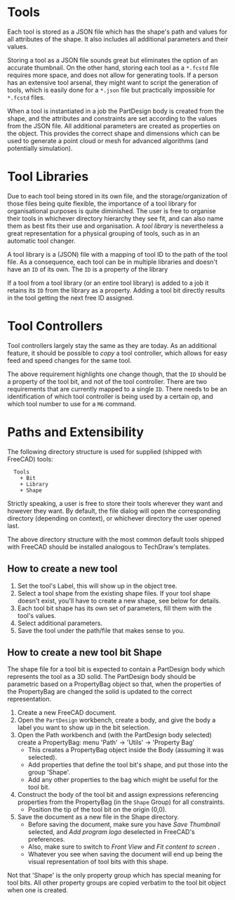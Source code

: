 # Tools

Each tool is stored as a JSON file which has the shape's path and values
for all attributes of the shape. It also includes all additional
parameters and their values.

Storing a tool as a JSON file sounds great but eliminates the option of
an accurate thumbnail. On the other hand, storing each tool as a `*.fcstd`
file requires more space, and does not allow for generating tools. If a
person has an extensive tool arsenal, they might want to script the
generation of tools, which is easily done for a `*.json` file but
practically impossible for `*.fcstd` files.

When a tool is instantiated in a job the PartDesign body is created from
the shape, and the attributes and constraints are set according to the
values from the JSON file. All additional parameters are created as
properties on the object. This provides the correct shape and dimensions
which can be used to generate a point cloud or mesh for advanced
algorithms (and potentially simulation).

# Tool Libraries

Due to each tool being stored in its own file, and the storage/organization
of those files being quite flexible, the importance of a tool library for
organisational purposes is quite diminished. The user is free to organise
their tools in whichever directory hierarchy they see fit, and can also
name them as best fits their use and organisation. A _tool library_ is
nevertheless a great representation for a physical grouping of tools,
such as in an automatic tool changer.

A tool library is a (JSON) file with a mapping of tool ID to the path of
the tool file. As a consequence, each tool can be in multiple libraries
and doesn't have an `ID` of its own. The `ID` is a property of the library

If a tool from a tool library (or an entire tool library) is added to a
job it retains its `ID` from the library as a property. Adding a tool bit
directly results in the tool getting the next free ID assigned.

# Tool Controllers

Tool controllers largely stay the same as they are today. As an additional
feature, it should be possible to _copy_ a tool controller, which allows
for easy feed and speed changes for the same tool.

The above requirement highlights one change though, that the `ID` should
be a property of the tool bit, and not of the tool controller. There are
two requirements that are currently mapped to a single `ID`. There needs
to be an identification of which tool controller is being used by a
certain op, and which tool number to use for a `M6` command.

# Paths and Extensibility

The following directory structure is used for supplied
(shipped with FreeCAD) tools:
```
  Tools
    + Bit
    + Library
    + Shape
```

Strictly speaking, a user is free to store their tools wherever they
want and however they want. By default, the file dialog will open the
corresponding directory (depending on context), or whichever directory
the user opened last.

The above directory structure with the most common default tools shipped
with FreeCAD should be installed analogous to TechDraw's templates.

## How to create a new tool

1.  Set the tool's Label, this will show up in the object tree.
1.  Select a tool shape from the existing shape files.
        If your tool shape doesn't exist, you'll have to create a new
        shape, see below for details.
1.  Each tool bit shape has its own set of parameters,
        fill them with the tool's values.
1.  Select additional parameters.
1.  Save the tool under the path/file that makes sense to you.


## How to create a new tool bit Shape

The shape file for a tool bit is expected to contain a PartDesign body
which represents the tool as a 3D solid. The PartDesign body should be
parametric based on a PropertyBag object so that, when the properties
of the PropertyBag are changed the solid is updated to the correct
representation.

1.  Create a new FreeCAD document.
1.  Open the `PartDesign` workbench, create a body, and give the body
        a label you want to show up in the bit selection.
1.  Open the Path workbench and (with the PartDesign body selected)
        create a PropertyBag:
            menu 'Path' -> 'Utils' -> 'Property Bag'
    * This creates a PropertyBag object inside the Body
        (assuming it was selected).
    * Add properties that define the tool bit's shape, and put those
        into the group 'Shape'.
    * Add any other properties to the bag which might be useful for
        the tool bit.
1.  Construct the body of the tool bit and assign expressions referencing
        properties from the PropertyBag (in the `Shape` Group) for all
        constraints.
    * Position the tip of the tool bit on the origin (0,0).
1.  Save the document as a new file in the Shape directory.
    * Before saving the document, make sure you have _Save Thumbnail_
        selected, and _Add program logo_ deselected in FreeCAD's
        preferences.
    * Also, make sure to switch to _Front View_ and
        _Fit content to screen_ .
    * Whatever you see when saving the document will end up being the
        visual representation of tool bits with this shape.

Not that 'Shape' is the only property group which has special meaning
for tool bits. All other property groups are copied verbatim to the
tool bit object when one is created.

